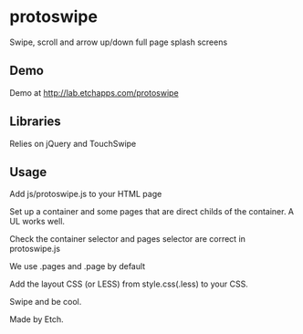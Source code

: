 protoswipe
==========

Swipe, scroll and arrow up/down full page splash screens

## Demo
Demo at http://lab.etchapps.com/protoswipe

## Libraries
Relies on jQuery and TouchSwipe

## Usage 
Add js/protoswipe.js to your HTML page

Set up a container and some pages that are direct childs of the container. A UL works well.

Check the container selector and pages selector are correct in protoswipe.js

We use .pages and .page by default

Add the layout CSS (or LESS) from style.css(.less) to your CSS.

Swipe and be cool.

Made by Etch.